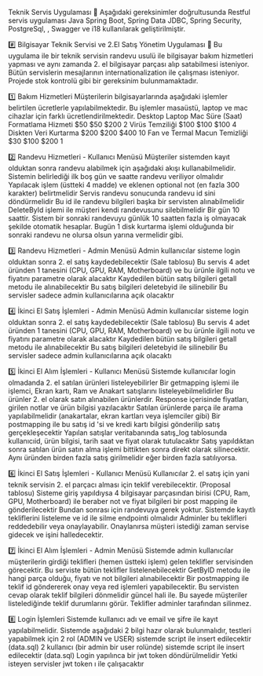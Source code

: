  Teknik Servis Uygulaması
🎯 Aşağıdaki gereksinimler doğrultusunda Restful servis uygulaması Java Spring Boot, Spring Data JDBC, Spring Security, PostgreSql, , Swagger ve i18 kullanılarak geliştirilmiştir.


#️⃣ Bilgisayar Teknik Servisi ve 2.El Satış Yönetim Uygulaması
💼 Bu uygulama ile bir teknik servisin randevu usulü ile bilgisayar bakım hizmetleri yapması ve aynı zamanda 2. el bilgisayar parçası alıp satabilmesi isteniyor. Bütün servislerin mesajlarının internationalization ile çalışması isteniyor. Projede stok kontrolü gibi bir gereksinim bulunmamaktadır.


1️⃣ Bakım Hizmetleri
Müşterilerin bilgisayarlarında aşağıdaki işlemler belirtilen ücretlerle yapılabilmektedir. Bu işlemler masaüstü, laptop ve mac cihazlar için farklı ücretlendirilmektedir.
                              Desktop	Laptop	Mac	Süre (Saat)
Formatlama Hizmeti	             $50  	$50	    $200	 2
Virüs Temziliği    	            $100	$100	  $100	  4
Diskten Veri Kurtarma	          $200	$200  	$400	  10
Fan ve Termal Macun Temizliği	  $30  	$100	  $200	  1

2️⃣ Randevu Hizmetleri - Kullanıcı Menüsü
Müşteriler sistemden kayıt olduktan sonra randevu alabilmek için aşağıdaki akışı kullanabilmelidir.
Sistemin belirlediği ilk boş gün ve saatte randevu veriliyor olmalıdır
Yapılacak işlem (üstteki 4 madde) ve eklenen optional not (en fazla 300 karakter) belirtmelidir
Servis randevu sonucunda randevu id sini döndürmelidir
Bu id ile randevu bilgileri başka bir servisten alınabilmelidir
DeleteById işlemi ile müşteri kendi randevusunu silebilmelidir
Bir gün 10 saattir. Sistem bir sonraki randevuyu günlük 10 saatten fazla iş olmayacak şekilde otomatik hesaplar.
Bugün 1 disk kurtarma işlemi olduğunda bir sonraki randevu ne olursa olsun yarına vermelidir gibi.

3️⃣ Randevu Hizmetleri - Admin Menüsü
Admin kullanıcılar sisteme login olduktan sonra 2. el satış kaydedebilecektir (Sale tablosu)
Bu servis 4 adet üründen 1 tanesini (CPU, GPU, RAM, Motherboard) ve bu ürünle ilgili notu ve fiyatını parametre olarak alacaktır
Kaydedilen bütün satış bilgileri getall metodu ile alınabilecektir
Bu satış bilgileri deletebyid ile silinebilir
Bu servisler sadece admin kullanıcılarına açık olacaktır

4️⃣ İkinci El Satış İşlemleri - Admin Menüsü
Admin kullanıcılar sisteme login olduktan sonra 2. el satış kaydedebilecektir (Sale tablosu)
Bu servis 4 adet üründen 1 tanesini (CPU, GPU, RAM, Motherboard) ve bu ürünle ilgili notu ve fiyatını parametre olarak alacaktır
Kaydedilen bütün satış bilgileri getall metodu ile alınabilecektir
Bu satış bilgileri deletebyid ile silinebilir
Bu servisler sadece admin kullanıcılarına açık olacaktı

5️⃣ İkinci El Alım İşlemleri - Kullanıcı Menüsü
Sistemde kullanıcılar login olmadanda 2. el satılan ürünleri listeleyebilirler
Bir getmapping işlemi ile işlemci, Ekran kartı, Ram ve Anakart satışlarını listeleyebilmelidirler
Bu ürünler 2. el olarak satın alınabilen ürünlerdir. Response içerisinde fiyatları, girilen notlar ve ürün bilgisi yazılacaktır
Satılan ürünlerde parça ile arama yapılabilmelidir (anakartalar, ekran kartları veya işlemciler gibi)
Bir postmapping ile bu satış id 'si ve kredi kartı bilgisi gönderilip satış gerçekleşecektir
Yapılan satışlar veritabanında satış_log tablosunda kullanıcıid, ürün bilgisi, tarih saat ve fiyat olarak tutulacaktır
Satış yapıldıktan sonra satılan ürün satın alma işlemi bittikten sonra direkt olarak silinecektir. 
Aynı üründen birden fazla satış girilmelidir eğer birden fazla satılıyorsa.

6️⃣ İkinci El Satış İşlemleri - Kullanıcı Menüsü
Kullanıcılar 2. el satış için yani teknik servisin 2. el parçacı alması için teklif verebilecektir. (Proposal tablosu)
Sisteme giriş yapıldıysa 4 bilgisayar parçasından birisi (CPU, Ram, GPU, Motherboard) ile beraber not ve fiyat bilgileri bir post mapping ile gönderilecektir
Bundan sonrası için randevuya gerek yoktur.
Sistemde kayıtlı tekliflerini listeleme ve id ile silme endpointi olmalıdır
Adminler bu teklifleri reddedebilir veya onaylayabilir. Onaylanırsa müşteri istediği zaman servise gidecek ve işini halledecektir.

7️⃣ İkinci El Alım İşlemleri - Admin Menüsü
Sistemde admin kullanıcılar müşterilerin girdiği teklifleri (hemen üstteki işlem) gelen teklifler servisinden görecektir.
Bu serviste bütün teklifler listelenebilecektir
GetByID metodu ile hangi parça olduğu, fiyatı ve not bilgileri alınabilecektir
Bir postmapping ile teklif id göndererek onay veya red işlemleri yapabilecektir. Bu servisten cevap olarak teklif bilgileri dönmelidir güncel hali ile.
Bu sayede müşteriler listelediğinde teklif durumlarını görür. Teklifler adminler tarafından silinmez.

8️⃣ Login İşlemleri
Sistemde kullanıcı adı ve email ve şifre ile kayıt yapılabilmelidir.
Sistemde aşağıdaki 2 bilgi hazır olarak bulunmalıdır, testleri yapabilmek için
2 rol (ADMIN ve USER) sistemde script ile insert edilecektir (data.sql)
2 kullanıcı (bir admin bir user rolünde) sistemde script ile insert edilecektir (data.sql)
Login yapılınca bir jwt token döndürülmelidir
Yetki isteyen servisler jwt token ı ile çalışacaktır
